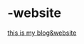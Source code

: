 # -website


<a href="https://tansionline.github.io/-blog/html/index.html" target="blank">this is my blog&website  </a>
